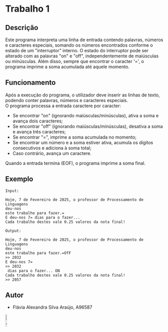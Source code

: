 # Trabalho 1

## Descrição
Este programa interpreta uma linha de entrada contendo palavras, números e caracteres especiais,
somando os números encontrados conforme o estado de um "interruptor" interno. O estado do interruptor
pode ser alterado com as palavras "on" e "off", independentemente de maiúsculas ou minúsculas. Além disso,
sempre que encontrar o caracter '=', o programa imprime a soma acumulada até aquele momento.


## Funcionamento
Após a execução do programa, o utilizador deve inserir as linhas de texto, podendo conter palavras, números e caracteres especiais.\
O programa processa a entrada caractere por caracter:

- Se encontrar "on" (ignorando maiúsculas/minúsculas), ativa a soma e avança dois caracteres;
- Se encontrar "off" (ignorando maiúsculas/minúsculas), desativa a soma e avança três caracteres;
- Se encontrar "=", imprime a soma acumulada no momento;
- Se encontrar um número e a soma estiver ativa, acumula os dígitos consecutivos e adiciona à soma total;
- Caso contrário, avança um caractere.

Quando a entrada termina (EOF), o programa imprime a soma final.


## Exemplo
```
Input:

Hoje, 7 de Fevereiro de 2025, o professor de Processamento de Linguagens
deu-nos
este trabalho para fazer.=
E deu-nos 7= dias para o fazer...
Cada trabalho destes vale 0.25 valores da nota final!

Output: 

Hoje, 7 de Fevereiro de 2025, o professor de Processamento de Linguagens
deu-nos
este trabalho para fazer.=OfF
>> 2032
E deu-nos 7=
>> 2032
 dias para o fazer... ON
Cada trabalho destes vale 0.25 valores da nota final!
>> 2057
```

## Autor
- Flávia Alexandra Silva Araújo, A96587


<img src="https://avatars.githubusercontent.com/u/73347444?v=4" alt="Autora" width="10%">


